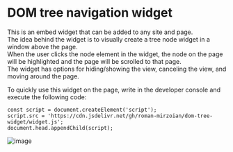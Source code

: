 #  DOM tree navigation widget
This is an embed widget that can be added to any site and page.  
The idea behind the widget is to visually create a tree node widget in a window above the page.  
When the user clicks the node element in the widget, the node on the page will be highlighted and the page will be scrolled to that page.  
The widget has options for hiding/showing the view, canceling the view, and moving around the page.  

To quickly use this widget on the page, write in the developer console and execute the following code:
```
const script = document.createElement('script');
script.src = 'https://cdn.jsdelivr.net/gh/roman-mirzoian/dom-tree-widget/widget.js';
document.head.appendChild(script);
```
![image](https://github.com/roman-mirzoian/dom-tree-widget/assets/54860641/7a82563c-13ec-4eb7-8a90-e5832d606abb)

